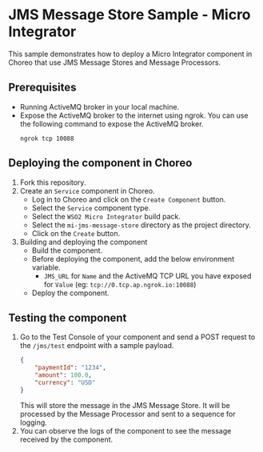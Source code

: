 # JMS Message Store Sample - Micro Integrator

This sample demonstrates how to deploy a Micro Integrator component in Choreo that use JMS Message Stores and Message Processors.

## Prerequisites
- Running ActiveMQ broker in your local machine.
- Expose the ActiveMQ broker to the internet using ngrok. You can use the following command to expose the ActiveMQ broker.
    ```shell
    ngrok tcp 10088
    ```

## Deploying the component in Choreo
1. Fork this repository.
2. Create an `Service` component in Choreo.
    - Log in to Choreo and click on the `Create Component` button.
    - Select the `Service` component type.
    - Select the `WSO2 Micro Integrator` build pack.
    - Select the `mi-jms-message-store` directory as the project directory.
    - Click on the `Create` button.
3. Building and deploying the component
    - Build the component.
    - Before deploying the component, add the below environment variable.
        - `JMS_URL` for `Name` and the ActiveMQ TCP URL you have exposed for `Value` (eg: `tcp://0.tcp.ap.ngrok.io:10088`)
    - Deploy the component.

## Testing the component

1. Go to the Test Console of your component and send a POST request to the `/jms/test` endpoint with a sample payload.
    ```json
    {
        "paymentId": "1234",
        "amount": 100.0,
        "currency": "USD"
    }
    ```
    This will store the message in the JMS Message Store. It will be processed by the Message Processor and sent to a sequence for logging.
2. You can observe the logs of the component to see the message received by the component.

